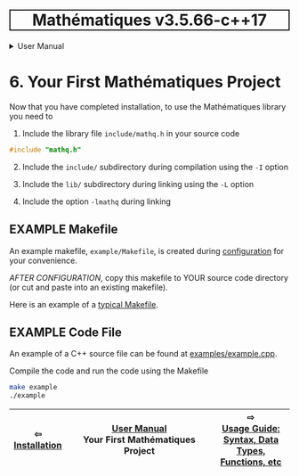 <h1 style='border: 2px solid; text-align: center'>Mathématiques v3.5.66-c++17</h1>

<details>

<summary>User Manual</summary>

# [User Manual](../README.md)<br>
1. [About](../about/README.md)<br>
2. [License](../license/README.md)<br>
3. [Status, Planned Work & Release Notes](../status-release/README.md)<br>
4. [Description and Example Usage](../description-examples/README.md)<br>
5. [Installation](../installation/README.md)<br>
6. _Your First Mathématiques Project_ <br>
7. [Usage Guide: Syntax, Data Types, Functions, etc](../usage-guide/README.md)<br>
8. [Benchmarks](../benchmarks/README.md)<br>
9. [Tests](../test/README.md)<br>
10. [Developer Guide: Modifying and Extending Mathématiques](../developer-guide/README.md)<br>


</details>



# 6. Your First Mathématiques Project


Now that you have completed installation, to use the Mathématiques library you need to 

1. Include the library file `include/mathq.h` in your source code
```C++
#include "mathq.h"
```
2. Include the `include/` subdirectory during compilation using the `-I` option

3. Include the `lib/` subdirectory during linking using the `-L` option

4. Include the option `-lmathq` during linking

## EXAMPLE Makefile

An example makefile, `example/Makefile`, is created during [configuration](configuration) for your convenience.

*AFTER CONFIGURATION*, copy this makefile to YOUR source code directory (or cut and paste into an existing makefile).

Here is an example of a [typical Makefile](doc/sample/Makefile).

## EXAMPLE Code File

An example of a C++ source file can be found at [examples/example.cpp](examples/example.cpp).

Compile the code and run the code using the Makefile
```bash
make example
./example
```


| ⇦ <br />[Installation](../installation/README.md)  | [User Manual](../README.md)<br />Your First Mathématiques Project<br /><img width=1000/> | ⇨ <br />[Usage Guide: Syntax, Data Types, Functions, etc](../usage-guide/README.md)   |
| ------------ | :-------------------------------: | ------------ |

